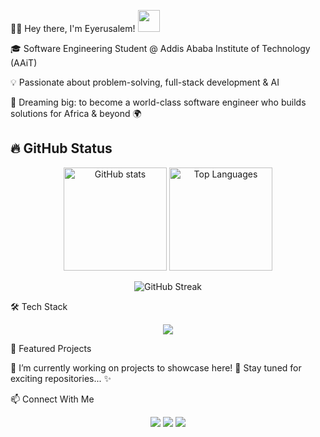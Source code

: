 👩‍💻 Hey there, I'm Eyerusalem! <img src="https://media.giphy.com/media/hvRJCLFzcasrR4ia7z/giphy.gif" width="35">

🎓 Software Engineering Student @ Addis Ababa Institute of Technology (AAiT)

💡 Passionate about problem-solving, full-stack development & AI

🚀 Dreaming big: to become a world-class software engineer who builds solutions for Africa & beyond 🌍

## 🔥 GitHub Status  

<p align="center">
  <!-- GitHub Stats -->
  <img src="https://github-readme-stats.vercel.app/api?username=Eyerusalem T&show_icons=true&theme=tokyonight" alt="GitHub stats" height="165" />
  
  <!-- Top Languages -->
  <img src="https://github-readme-stats.vercel.app/api/top-langs/?username=Eyerusalem T&layout=compact&theme=tokyonight" alt="Top Languages" height="165" />
</p>

<p align="center">
  <!-- GitHub Streak -->
  <img src="https://streak-stats.demolab.com?user=Eyerusalem T&theme=tokyonight&hide_border=true" alt="GitHub Streak" />
</p>
🛠️ Tech Stack
<p align="center"> <img src="https://skillicons.dev/icons?i=django,java,python,javascript,typescript,html,css,react,nodejs,express,mysql,mongodb,git,github,flutter,vscode" /> </p>
🌟 Featured Projects

🚧 I’m currently working on projects to showcase here! 🚧
Stay tuned for exciting repositories... ✨

📫 Connect With Me
<p align="center"> <a href="mailto:4u.aplus.tutor@gmail.com"><img src="https://img.shields.io/badge/Email-D14836?style=for-the-badge&logo=gmail&logoColor=white"></a> <a href="https://www.linkedin.com/in/eyerusalem-teklebrhan-671153335"><img src="https://img.shields.io/badge/LinkedIn-0077B5?style=for-the-badge&logo=linkedin&logoColor=white"></a> <a href="https://github.com/Eyerusalem T"><img src="https://img.shields.io/badge/GitHub-100000?style=for-the-badge&logo=github&logoColor=white"></a> </p>
